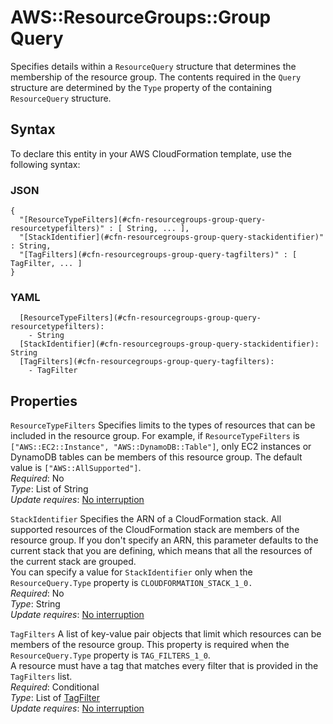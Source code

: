 # AWS::ResourceGroups::Group Query<a name="aws-properties-resourcegroups-group-query"></a>

Specifies details within a `ResourceQuery` structure that determines the membership of the resource group\. The contents required in the `Query` structure are determined by the `Type` property of the containing `ResourceQuery` structure\.

## Syntax<a name="aws-properties-resourcegroups-group-query-syntax"></a>

To declare this entity in your AWS CloudFormation template, use the following syntax:

### JSON<a name="aws-properties-resourcegroups-group-query-syntax.json"></a>

```
{
  "[ResourceTypeFilters](#cfn-resourcegroups-group-query-resourcetypefilters)" : [ String, ... ],
  "[StackIdentifier](#cfn-resourcegroups-group-query-stackidentifier)" : String,
  "[TagFilters](#cfn-resourcegroups-group-query-tagfilters)" : [ TagFilter, ... ]
}
```

### YAML<a name="aws-properties-resourcegroups-group-query-syntax.yaml"></a>

```
  [ResourceTypeFilters](#cfn-resourcegroups-group-query-resourcetypefilters):
    - String
  [StackIdentifier](#cfn-resourcegroups-group-query-stackidentifier): String
  [TagFilters](#cfn-resourcegroups-group-query-tagfilters):
    - TagFilter
```

## Properties<a name="aws-properties-resourcegroups-group-query-properties"></a>

`ResourceTypeFilters` <a name="cfn-resourcegroups-group-query-resourcetypefilters"></a>
Specifies limits to the types of resources that can be included in the resource group\. For example, if `ResourceTypeFilters` is `["AWS::EC2::Instance", "AWS::DynamoDB::Table"]`, only EC2 instances or DynamoDB tables can be members of this resource group\. The default value is `["AWS::AllSupported"]`\.  
_Required_: No  
_Type_: List of String  
_Update requires_: [No interruption](https://docs.aws.amazon.com/AWSCloudFormation/latest/UserGuide/using-cfn-updating-stacks-update-behaviors.html#update-no-interrupt)

`StackIdentifier` <a name="cfn-resourcegroups-group-query-stackidentifier"></a>
Specifies the ARN of a CloudFormation stack\. All supported resources of the CloudFormation stack are members of the resource group\. If you don't specify an ARN, this parameter defaults to the current stack that you are defining, which means that all the resources of the current stack are grouped\.  
You can specify a value for `StackIdentifier` only when the `ResourceQuery.Type` property is `CLOUDFORMATION_STACK_1_0.`  
_Required_: No  
_Type_: String  
_Update requires_: [No interruption](https://docs.aws.amazon.com/AWSCloudFormation/latest/UserGuide/using-cfn-updating-stacks-update-behaviors.html#update-no-interrupt)

`TagFilters` <a name="cfn-resourcegroups-group-query-tagfilters"></a>
A list of key\-value pair objects that limit which resources can be members of the resource group\. This property is required when the `ResourceQuery.Type` property is `TAG_FILTERS_1_0`\.  
A resource must have a tag that matches every filter that is provided in the `TagFilters` list\.  
_Required_: Conditional  
_Type_: List of [TagFilter](aws-properties-resourcegroups-group-tagfilter.md)  
_Update requires_: [No interruption](https://docs.aws.amazon.com/AWSCloudFormation/latest/UserGuide/using-cfn-updating-stacks-update-behaviors.html#update-no-interrupt)
